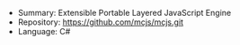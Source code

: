 * Summary: Extensible Portable Layered JavaScript Engine
* Repository: https://github.com/mcjs/mcjs.git
* Language: C#
